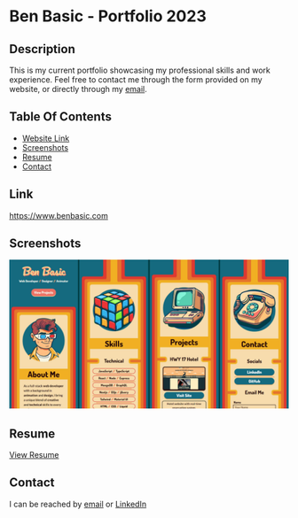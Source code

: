# Ben Basic - Portfolio 2023

## Description

This is my current portfolio showcasing my professional skills and work experience.
Feel free to contact me through the form provided on my website, or directly through my [email](mailto:BenjaminYBasic@gmail.com).
 
## Table Of Contents

  - [Website Link](#link)
  - [Screenshots](#screenshots)
  - [Resume](#resume)
  - [Contact](#contact)


## Link

https://www.benbasic.com


## Screenshots

![alt text](public/Screenshots.jpg)


## Resume

[View Resume](https://drive.google.com/file/d/1-VLqY4iUnf9tAjpaZTNwrcK83iWJ3-id/view?usp=sharing)


## Contact

I can be reached by [email](mailto:BenjaminYBasic@gmail.com) or [LinkedIn](https://www.linkedin.com/in/benbasic/)